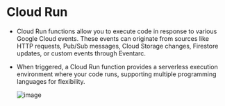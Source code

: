 # Cloud Run

- Cloud Run functions allow you to execute code in response to various Google Cloud events. These events can originate from sources like HTTP requests, Pub/Sub messages, Cloud Storage changes, Firestore updates, or custom events through Eventarc.
- When triggered, a Cloud Run function provides a serverless execution environment where your code runs, supporting multiple programming languages for flexibility.

  ![image](https://github.com/user-attachments/assets/a986f985-c895-49f8-b307-08139ce84985)

